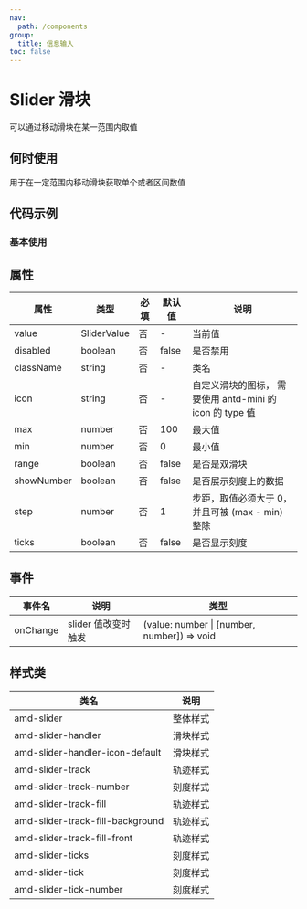 ```yaml
---
nav:
  path: /components
group:
  title: 信息输入
toc: false
---
```


# Slider 滑块

可以通过移动滑块在某一范围内取值

## 何时使用
用于在一定范围内移动滑块获取单个或者区间数值

## 代码示例
### 基本使用
<code src='../../demo/pages/Slider'></code>

## 属性 

| 属性 | 类型 | 必填 | 默认值 | 说明 |
| -----|-----|-----|-----|----- |
| value | SliderValue | 否 | - | 当前值 |
| disabled | boolean | 否 | false | 是否禁用 |
| className | string | 否 | - | 类名 |
| icon | string | 否 | - | 自定义滑块的图标， 需要使用 antd-mini 的 icon 的 type 值 |
| max | number | 否 | 100 | 最大值 |
| min | number | 否 | 0 | 最小值 |
| range | boolean | 否 | false | 是否是双滑块 |
| showNumber | boolean | 否 | false | 是否展示刻度上的数据 |
| step | number | 否 | 1 | 步距，取值必须大于 0，并且可被 (max - min) 整除 |
| ticks | boolean | 否 | false | 是否显示刻度 |

## 事件 


| 事件名 | 说明 | 类型 |
| -----|-----|----- |
| onChange | slider 值改变时触发 | (value: number &verbar; [number, number]) => void |

## 样式类 

| 类名 | 说明 |
| -----|----- |
| amd-slider | 整体样式 |
| amd-slider-handler | 滑块样式 |
| amd-slider-handler-icon-default | 滑块样式 |
| amd-slider-track | 轨迹样式 |
| amd-slider-track-number | 刻度样式 |
| amd-slider-track-fill | 轨迹样式 |
| amd-slider-track-fill-background | 轨迹样式 |
| amd-slider-track-fill-front | 轨迹样式 |
| amd-slider-ticks | 刻度样式 |
| amd-slider-tick | 刻度样式 |
| amd-slider-tick-number | 刻度样式 |


